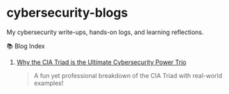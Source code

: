 # cybersecurity-blogs
My cybersecurity write-ups, hands-on logs, and learning reflections.

📚 Blog Index

1. [Why the CIA Triad is the Ultimate Cybersecurity Power Trio](https://medium.com/@pavithraadeenadayalan35/why-the-cia-triad-is-the-ultimate-cybersecurity-power-trio-and-how-it-saves-your-data-f20c50af115b)  
   > A fun yet professional breakdown of the CIA Triad with real-world examples!
